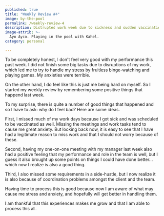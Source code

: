 ```yaml
---
published: true
title: "Weekly Review #4"
image: by-the-pool
permalink: /weekly-review-4
description: Distrupted work week due to sickness and sudden vaccination schedules
image-attrib: >-
  Ayo Ayco. Playing in the pool with Kahel.
category: personal

---
```

To be completely honest, I don't feel very good with my performance this past week. I did not finish some big tasks due to disruptions of my work, which led me to try to handle my stress by fruitless binge-watching and playing games. My anxieties were terrible.<!--more-->

On the other hand, I do feel like this is just me being hard on myself. So I started my weekly review by remembering some positive things that happend last week.

To my surprise, there is quite a number of good things that happened and so I have to ask: why do I feel bad? Here are some ideas.

First, I missed much of my work days because I got sick and was scheduled to be vaccinated as well. Missing the meetings and work tasks tend to cause me great anxiety. But looking back now, it is easy to see that I have had a legitimate reason to miss work and that I should not worry because of these.

Second, having my one-on-one meeting with my manager last week also had a positive feeling that my performance and role in the team is well, but I guess it also brought up some points on things I could have done better... which now I realize is also a good thing.

Third, I also missed some requirements in a side-hustle, but I now realize it is also because of coordination problems amongst the client and the team.

Having time to process this is good because now I am aware of what may cause me stress and anxiety, and hopefully will get better in handling them.

I am thankful that this experiences makes me grow and that I am able to process this all.